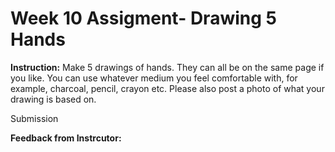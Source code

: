 # Week 10 Assigment- Drawing 5 Hands
**Instruction:** Make 5 drawings of hands.  They can all be on the same page if you like.  You can use whatever medium you feel comfortable with, for example, charcoal, pencil, crayon etc. Please also post a photo of what your drawing is based on.

Submission

**Feedback from Instrcutor:**
